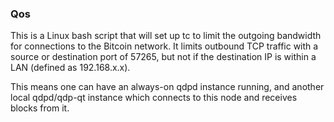 ### Qos ###

This is a Linux bash script that will set up tc to limit the outgoing bandwidth for connections to the Bitcoin network. It limits outbound TCP traffic with a source or destination port of 57265, but not if the destination IP is within a LAN (defined as 192.168.x.x).

This means one can have an always-on qdpd instance running, and another local qdpd/qdp-qt instance which connects to this node and receives blocks from it.
